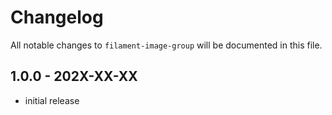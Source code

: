 # Changelog

All notable changes to `filament-image-group` will be documented in this file.

## 1.0.0 - 202X-XX-XX

- initial release
